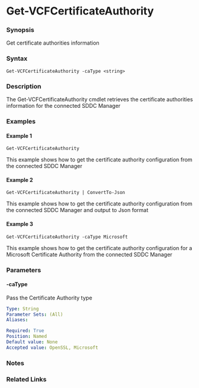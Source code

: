 # Get-VCFCertificateAuthority

### Synopsis
Get certificate authorities information

### Syntax
```
Get-VCFCertificateAuthority -caType <string>
```

### Description
The Get-VCFCertificateAuthority cmdlet retrieves the certificate authorities information for the connected SDDC Manager

### Examples
#### Example 1
```
Get-VCFCertificateAuthority
```
This example shows how to get the certificate authority configuration from the connected SDDC Manager

#### Example 2
```
Get-VCFCertificateAuthority | ConvertTo-Json
```
This example shows how to get the certificate authority configuration from the connected SDDC Manager 
and output to Json format

#### Example 3
```
Get-VCFCertificateAuthority -caType Microsoft
```
This example shows how to get the certificate authority configuration for a Microsoft Certificate Authority from the
connected SDDC Manager

### Parameters

#### -caType
Pass the Certificate Authority type

```yaml
Type: String
Parameter Sets: (All)
Aliases:

Required: True
Position: Named
Default value: None
Accepted value: OpenSSL, Microsoft
```

### Notes

### Related Links
